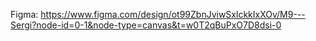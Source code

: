 Figma: https://www.figma.com/design/ot99ZbnJviwSxlckkIxXOv/M9---Sergi?node-id=0-1&node-type=canvas&t=w0T2qBuPxO7D8dsi-0
